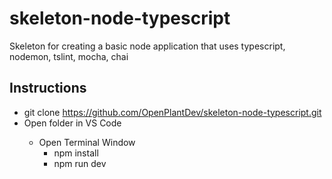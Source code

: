 # skeleton-node-typescript
Skeleton for creating a basic node application that uses typescript, nodemon, tslint, mocha, chai

## Instructions
  * git clone https://github.com/OpenPlantDev/skeleton-node-typescript.git <projectFolder>
  * Open <projectFolder> folder in VS Code
    * Open Terminal Window
        * npm install
        * npm run dev
